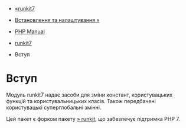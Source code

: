 - [«runkit7](book.runkit7.md)
- [Встановлення та налаштування »](runkit7.setup.md)

- [PHP Manual](index.md)
- [runkit7](book.runkit7.md)
-   Вступ

# Вступ

Модуль runkit7 надає засоби для зміни констант,
користувацьких функцій та користувальницьких класів. Також передбачені
користувацькі суперглобальні змінні.

Цей пакет є форком пакету
[» runkit](https://pecl.php.net/package/runkit), що забезпечує
підтримка PHP 7.
